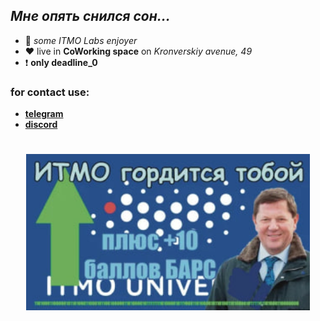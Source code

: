 ## *Мне опять снился сон...*

- 🤫 *some ITMO Labs enjoyer* 
- ❤️ live in **CoWorking space** on *Kronverskiy avenue, 49* 
- ❗️ **only deadline_0**


### for contact use: 
- [**telegram**](t.me/elemantreum)
- [**discord**](https://discordapp.com/users/224214254755119105/)


#
<h1 align="center"><img src="ITMO_is_proud.jpg" height="250"/></h1>
